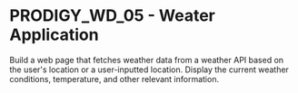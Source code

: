 # PRODIGY_WD_05 - Weater Application
Build a web page that fetches weather data from a weather API based on the user's location or a user-inputted location. Display the current weather conditions, temperature, and other relevant information.
